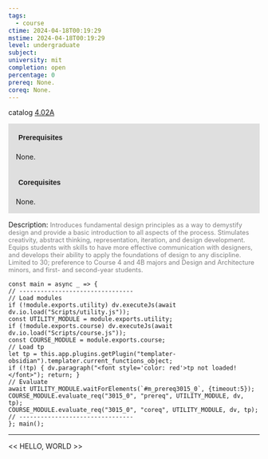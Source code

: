```yaml
---
tags:
  - course
ctime: 2024-04-18T00:19:29
mstime: 2024-04-18T00:19:29
level: undergraduate
subject: 
university: mit
completion: open
percentage: 0
prereq: None.
coreq: None.
---
```


catalog [4.02A](http://student.mit.edu/catalog/m4a.html#4.02A)

<span style="display: block; padding: 15px; background-color: rgb(100, 100, 100, 0.2);"><font id="m_prereq3015_0" style="display: block; font-family: Arial, sans-serif; font-weight: bold; padding: 5px">Prerequisites</font><br><span id="prereq3015_0">None.</span></span>
<span style="display: block; padding: 15px; background-color: rgb(100, 100, 100, 0.2);"><font id="m_coreq3015_0" style="display: block; font-family: Arial, sans-serif; font-weight: bold; padding: 5px">Corequisites</font><br><span id="coreq3015_0">None.</span></span>

<font style="">Description:</font>
<font style="color: grey; font-size: 0.8rem;">Introduces fundamental design principles as a way to demystify design and provide a basic introduction to all aspects of the process. Stimulates creativity, abstract thinking, representation, iteration, and design development. Equips students with skills to have more effective communication with designers, and develops their ability to apply the foundations of design to any discipline. Limited to 30; preference to Course 4 and 4B majors and Design and Architecture minors, and first- and second-year students.</font>

```dataviewjs
const main = async _ => {
// --------------------------------
// Load modules
if (!module.exports.utility) dv.executeJs(await dv.io.load("Scripts/utility.js"));
const UTILITY_MODULE = module.exports.utility;
if (!module.exports.course) dv.executeJs(await dv.io.load("Scripts/course.js"));
const COURSE_MODULE = module.exports.course;
// Load tp
let tp = this.app.plugins.getPlugin("templater-obsidian").templater.current_functions_object;
if (!tp) { dv.paragraph("<font style='color: red'>tp not loaded!</font>"); return; }
// Evaluate
await UTILITY_MODULE.waitForElements(`#m_prereq3015_0`, {timeout:5});
COURSE_MODULE.evaluate_req("3015_0", "prereq", UTILITY_MODULE, dv, tp);
COURSE_MODULE.evaluate_req("3015_0", "coreq", UTILITY_MODULE, dv, tp);
// --------------------------------
}; main();
```

---

<< HELLO, WORLD >>
